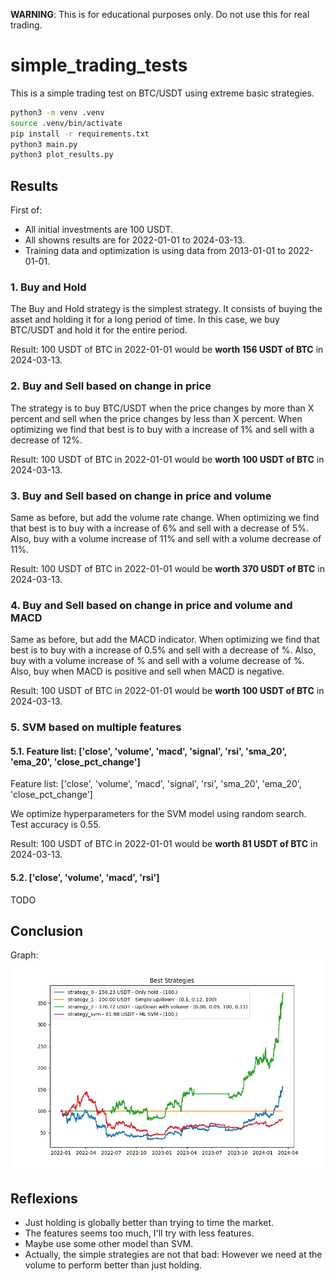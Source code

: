 **WARNING**: This is for educational purposes only. Do not use this for real trading.

# simple_trading_tests

This is a simple trading test on BTC/USDT using extreme basic strategies.

```bash
python3 -m venv .venv
source .venv/bin/activate
pip install -r requirements.txt
python3 main.py
python3 plot_results.py
```

## Results

First of:
- All initial investments are 100 USDT.
- All showns results are for 2022-01-01 to 2024-03-13. 
- Training data and optimization is using data from 2013-01-01 to 2022-01-01. 

### 1. Buy and Hold

The Buy and Hold strategy is the simplest strategy. It consists of buying the asset and holding it for a long period of time. In this case, we buy BTC/USDT and hold it for the entire period.

Result: 100 USDT of BTC in 2022-01-01 would be **worth 156 USDT of BTC** in 2024-03-13.

### 2. Buy and Sell based on change in price

The strategy is to buy BTC/USDT when the price changes by more than X percent and sell when the price changes by less than X percent.
When optimizing we find that best is to buy with a increase of 1% and sell with a decrease of 12%.

Result: 100 USDT of BTC in 2022-01-01 would be **worth 100 USDT of BTC** in 2024-03-13.

### 3. Buy and Sell based on change in price and volume

Same as before, but add the volume rate change.
When optimizing we find that best is to buy with a increase of 6% and sell with a decrease of 5%. Also, buy with a volume increase of 11% and sell with a volume decrease of 11%.

Result: 100 USDT of BTC in 2022-01-01 would be **worth 370 USDT of BTC** in 2024-03-13.

### 4. Buy and Sell based on change in price and volume and MACD

Same as before, but add the MACD indicator.
When optimizing we find that best is to buy with a increase of 0.5% and sell with a decrease of %. Also, buy with a volume increase of % and sell with a volume decrease of %. Also, buy when MACD is positive and sell when MACD is negative.

Result: 100 USDT of BTC in 2022-01-01 would be **worth 100 USDT of BTC** in 2024-03-13.

### 5. SVM based on multiple features

#### 5.1. Feature list: ['close', 'volume', 'macd', 'signal', 'rsi', 'sma_20', 'ema_20', 'close_pct_change']
Feature list: ['close', 'volume', 'macd', 'signal', 'rsi', 'sma_20', 'ema_20', 'close_pct_change']

We optimize hyperparameters for the SVM model using random search. Test accuracy is 0.55.

Result: 100 USDT of BTC in 2022-01-01 would be **worth 81 USDT of BTC** in 2024-03-13.

#### 5.2. ['close', 'volume', 'macd', 'rsi']

TODO

## Conclusion

Graph:
![Graph](2022-1-1-plot_results.png)

## Reflexions

- Just holding is globally better than trying to time the market.
- The features seems too much, I'll try with less features.
- Maybe use some other model than SVM.
- Actually, the simple strategies are not that bad: However we need at the volume to perform better than just holding.

